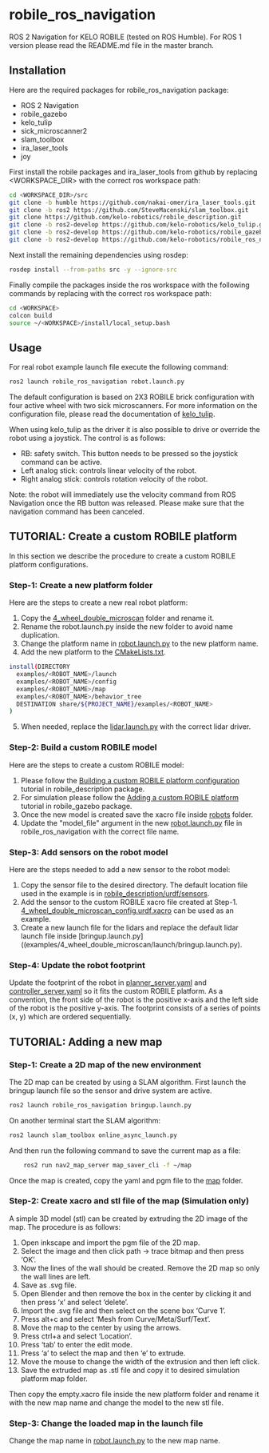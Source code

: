 # robile_ros_navigation

ROS 2 Navigation for KELO ROBILE (tested on ROS Humble). 
For ROS 1 version please read the README.md file in the master branch.

## Installation
Here are the required packages for robile_ros_navigation package:
- ROS 2 Navigation
- robile_gazebo
- kelo_tulip
- sick_microscanner2
- slam_toolbox
- ira_laser_tools
- joy

First install the robile packages and ira_laser_tools from github by replacing <WORKSPACE_DIR> with the correct ros workspace path:

~~~ sh
cd <WORKSPACE_DIR>/src
git clone -b humble https://github.com/nakai-omer/ira_laser_tools.git
git clone -b ros2 https://github.com/SteveMacenski/slam_toolbox.git
git clone https://github.com/kelo-robotics/robile_description.git
git clone -b ros2-develop https://github.com/kelo-robotics/kelo_tulip.git
git clone -b ros2-develop https://github.com/kelo-robotics/robile_gazebo.git
git clone -b ros2-develop https://github.com/kelo-robotics/robile_ros_navigation.git
~~~

Next install the remaining dependencies using rosdep:

~~~ sh
rosdep install --from-paths src -y --ignore-src
~~~

Finally compile the packages inside the ros workspace with the following commands by replacing <WORKSPACE> with the correct ros workspace path: 

~~~ sh
cd <WORKSPACE>
colcon build
source ~/<WORKSPACE>/install/local_setup.bash
~~~

## Usage

For real robot example launch file execute the following command:

~~~ sh
ros2 launch robile_ros_navigation robot.launch.py
~~~

The default configuration is based on 2X3 ROBILE brick configuration with four active wheel with two sick microscanners.
For more information on the configuration file, please read the documentation of [kelo_tulip](https://github.com/kelo-robotics/kelo_tulip).

When using kelo_tulip as the driver it is also possible to drive or override the robot using a joystick.
The control is as follows:
- RB: safety switch. This button needs to be pressed so the joystick command can be active.
- Left analog stick: controls linear velocity of the robot.
- Right analog stick: controls rotation velocity of the robot.

Note: the robot will immediately use the velocity command from ROS Navigation once the RB button was released.
Please make sure that the navigation command has been canceled.


## TUTORIAL: Create a custom ROBILE platform

In this section we describe the procedure to create a custom ROBILE platform configurations.

### Step-1: Create a new platform folder

Here are the steps to create a new real robot platform:
1. Copy the [4_wheel_double_microscan](examples/4_wheel_double_microscan) folder and rename it.
2. Rename the robot.launch.py inside the new folder to avoid name duplication.
3. Change the platform name in [robot.launch.py](examples/4_wheel_double_microscan/launch/robot.launch.py) to the new platform name.
4. Add the new platform to the [CMakeLists.txt](CMakeLists.txt).

~~~ sh
install(DIRECTORY
  examples/<ROBOT_NAME>/launch
  examples/<ROBOT_NAME>/config
  examples/<ROBOT_NAME>/map
  examples/<ROBOT_NAME>/behavior_tree
  DESTINATION share/${PROJECT_NAME}/examples/<ROBOT_NAME>
)
~~~

5. When needed, replace the [lidar.launch.py](examples/4_wheel_double_microscan/launch/lidar.launch.py) with the correct lidar driver.

### Step-2: Build a custom ROBILE model

Here are the steps to create a custom ROBILE model:
1. Please follow the [Building a custom ROBILE platform configuration](https://github.com/kelo-robotics/robile_description) tutorial in robile_description package.
2. For simulation please follow the [Adding a custom ROBILE platform](https://github.com/kelo-robotics/robile_gazebo) tutorial in robile_gazebo package.
3. Once the new model is created save the xacro file inside [robots](https://github.com/kelo-robotics/robile_description.git/robots) folder.
4. Update the "model_file" argument in the new [robot.launch.py](examples/4_wheel_double_microscan/launch/robot.launch.py) file in robile_ros_navigation with the correct file name.

### Step-3: Add sensors on the robot model

Here are the steps needed to add a new sensor to the robot model:
1. Copy the sensor file to the desired directory. The default location file used in the example is in [robile_description/urdf/sensors](https://github.com/kelo-robotics/robile_description.git/urdf/sensors).
2. Add the sensor to the custom ROBILE xacro file created at Step-1. [4_wheel_double_microscan_config.urdf.xacro](https://github.com/kelo-robotics/robile_description.git/robots/4_wheel_double_microscan_config.urdf.xacro) can be used as an example.
3. Create a new launch file for the lidars and replace the default lidar launch file inside [bringup.launch.py]((examples/4_wheel_double_microscan/launch/bringup.launch.py).

### Step-4: Update the robot footprint

Update the footprint of the robot in [planner_server.yaml](examples/4_wheel_double_microscan/config/planner_server.yaml) and [controller_server.yaml](examples/4_wheel_double_microscan/config/controller_server.yaml) so it fits the custom ROBILE platform.
As a convention, the front side of the robot is the positive x-axis and the left side of the robot is the positive y-axis.
The footprint consists of a series of points (x, y) which are ordered sequentially.

## TUTORIAL: Adding a new map

### Step-1: Create a 2D map of the new environment

The 2D map can be created by using a SLAM algorithm. First launch the bringup launch file so the sensor and drive system are active.

~~~ sh
ros2 launch robile_ros_navigation bringup.launch.py
~~~

On another terminal start the SLAM algorithm:

~~~ sh
ros2 launch slam_toolbox online_async_launch.py
~~~

And then run the following command to save the current map as a file:

~~~ sh
    ros2 run nav2_map_server map_saver_cli -f ~/map
~~~

Once the map is created, copy the yaml and pgm file to the [map](examples/4_wheel_double_microscan/map) folder.

### Step-2: Create xacro and stl file of the map (Simulation only)

A simple 3D model (stl) can be created by extruding the 2D image of the map. The procedure is as follows:
1. Open inkscape and import the pgm file of the 2D map.
2. Select the image and then click path -> trace bitmap and then press ‘OK’.
3. Now the lines of the wall should be created. Remove the 2D map so only the wall lines are left.
4. Save as .svg file.
5. Open Blender and then remove the box in the center by clicking it and then press ‘x’ and select ‘delete’.
6. Import the .svg file and then select on the scene box ‘Curve 1’.
7. Press alt+c and select ‘Mesh from Curve/Meta/Surf/Text’.
8. Move the map to the center by using the arrows.
9. Press ctrl+a and select ‘Location’.
10. Press ‘tab’ to enter the edit mode.
11. Press ‘a’ to select the map and then ‘e’ to extrude.
12. Move the mouse to change the width of the extrusion and then left click.
13. Save the extruded map as .stl file and copy it to desired simulation platform map folder.

Then copy the empty.xacro file inside the new platform folder and rename it with the new map name and change the model to the new stl file.

### Step-3: Change the loaded map in the launch file

Change the map name in [robot.launch.py](examples/4_wheel_double_microscan/launch/robot.launch.py) to the new map name.


